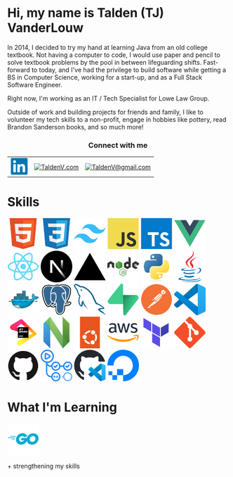 <h1>Hi, my name is Talden (TJ) VanderLouw</h1>

<div>
    <p>
        In 2014, I decided to try my hand at learning Java from an old college textbook. Not having a 
        computer to code, I would use paper and pencil to solve textbook problems by the pool in between 
        lifeguarding shifts. Fast-forward to today, and I've had the privilege to build software while 
        getting a BS in Computer Science, working for a start-up, and as a Full Stack Software Engineer.
    </p>
    <p>
        Right now, I'm working as an IT / Tech Specialist for Lowe Law Group.
    </p>
    <p>
        Outside of work and building projects for friends and family, I like to volunteer my tech skills to a non-profit,
        engage in hobbies like pottery, read Brandon Sanderson books, and so much more!
    </p>
</div>

<table align="center">
    <tr>
        <h3 align="center">Connect with me</h3>
    </tr>
    <tr>
        <td>
            <a href="https://www.linkedin.com/in/TaldenV" target="_blank">
                <img 
                    align="center" 
                    src="./assets/linkedin.svg"
                    alt="linkedin.com/in/TaldenV" 
                    height="40" width="40" />
            </a>
        </td>
        <td>
            <a href="https://taldenv.com/" target="_blank">
                <img 
                    align="center" 
                    src="https://taldenv.com/favicon.ico" 
                    alt="TaldenV.com" 
                    height="30" width="30" />
            </a>
        </td>
        <td>
            <a href="https://mail.google.com/mail/?view=cm&fs=1&to=taldenv@gmail.com" target="_blank">
                <img 
                    align="center" 
                    src="https://img.icons8.com/?size=256&id=P7UIlhbpWzZm&format=png" 
                    alt="TaldenV@gmail.com" 
                    height="30" width="30" />
            </a>
        </td>
    </tr>

</table>

<h1>Skills</h1>

<section data-markdown>
    <div class="flex-container"><!-- .element: style="display: flex; flex-direction: row;" -->
        <img src="./assets/html5.svg" width="72" height="72" alt="html5" />
        <img src="./assets/css3.svg" width="72" height="72" alt="css3" />
        <img src="./assets/tailwind.svg" width="72" height="72" alt="tailwindcss" />
        <img src="./assets/js.svg" width="72" height="72" alt="javascript" />
        <img src="./assets/ts.svg" width="72" height="72" alt="typescript" />
        <img src="./assets/vue.svg" width="72" height="72" alt="vuejs" />
        <img src="./assets/react.svg" width="72" height="72" alt="react" />
        <img src="./assets/next.svg" width="72" height="72" alt="nextjs" />
        <img src="./assets/vercel.svg" width="72" height="72" alt="vercel" />
        <img src="./assets/node.svg" width="72" height="72" alt="nodejs" />
        <img src="./assets/py.svg" width="72" height="72" alt="python" />
        <img src="./assets/java.svg" width="72" height="72" alt="java" />
        <img src="./assets/docker.svg" width="72" height="72" alt="docker" />
        <img src="./assets/postgres.svg" width="72" height="72" alt="postgresql" />
        <img src="./assets/mysqueal.svg" width="72" height="72" alt="mysql" />
        <img src="./assets/supabase.svg" width="72" height="72" alt="supabase" />
        <img src="./assets/postman.svg" width="72" height="72" alt="postman" />
        <img src="./assets/vscode.svg" width="72" height="72" alt="vscode" />
        <img src="./assets/jetbrains.svg" width="72" height="72" alt="jetbrains" />
        <img src="./assets/neovimbtw.svg" width="72" height="72" alt="neovim" />
        <img src="./assets/ubuntu.svg" width="72" height="72" alt="ubuntu" />
        <img src="./assets/aws.svg" width="72" height="72" alt="amazonwebservices" />
        <img src="./assets/terraform.svg" width="72" height="72" alt="terraform" />
        <img src="./assets/git.svg" width="72" height="72" alt="git" />
        <img src="./assets/github.svg" width="72" height="72" alt="github" />
        <img src="./assets/github-actions.svg" width="72" height="72" alt="githubactions" />
        <img src="./assets/github-codespaces.svg" width="72" height="72" alt="githubcodespaces" />
        <img src="./assets/digitalocean.svg" width="72" height="72" alt="digitalocean" />
    </div>
</section>

<h1>What I'm Learning</h1>

<section data-markdown>
    <div class="flex-container"><!-- .element: style="display: flex; flex-direction: row;" -->
        <img src="./assets/go.svg" width="72" height="72" alt="go" />
        <p>+ strengthening my skills</p>
    </div>
</section>
